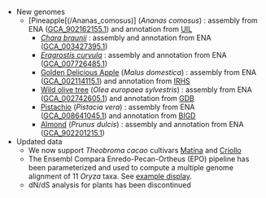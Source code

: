 
- New genomes
    - [Pineapple[(/Ananas_comosus)] (_Ananas comosus_) : assembly from ENA ([GCA_902162155.1](https://www.ebi.ac.uk/ena/browser/view/GCA_902162155.1)) and annotation from [UIL](http://www.life.illinois.edu/ming/)
		- [_Chara braunii_](/Chara_braunii) : assembly and annotation from ENA ([GCA_003427395.1](https://www.ebi.ac.uk/ena/browser/view/GCA_003427395.1))
		- [_Eragrostis curvula_](/Eragrostis_curvula) : assembly and annotation from ENA ([GCA_007726485.1](https://www.ebi.ac.uk/ena/browser/view/GCA_007726485.1))
		- [Golden Delicious Apple](/Malus_domestica) (_Malus domestica_) : assembly from ENA ([GCA_002114115.1](https://www.ebi.ac.uk/ena/browser/view/GCA_002114115.1)) and annotation from [IRHS](https://iris.angers.inra.fr/gddh13)
		- [Wild olive tree](/Olea_europaea_sylvestris) (_Olea europaea sylvestris_) : assembly from ENA ([GCA_002742605.1](https://www.ebi.ac.uk/ena/browser/view/GCA_002742605.1)) and annotation from [GDB](http://bioinformatics.psb.ugent.be)
		- [Pistachio](/Pistacia_vera) (_Pistacia vera_) : assembly from ENA ([GCA_008641045.1](https://www.ebi.ac.uk/ena/data/view/GCA_008641045.1)) and annotation from [BIGD](https://bigd.big.ac.cn)
		- [Almond](/Prunus_dulcis) (_Prunus dulcis_) : assembly and annotation from ENA ([GCA_902201215.1](https://www.ebi.ac.uk/ena/browser/view/GCA_902201215.1))
- Updated data
	- We now support _Theobroma cacao_ cultivars [Matina](/Theobroma_cacao_matina) and [Criollo](/Theobroma_cacao_criollo)
	- The Ensembl Compara Enredo-Pecan-Ortheus (EPO) pipeline has been parameterized and used to compute a multiple genome alignment of 11 _Oryza_ taxa. See [example display](https://plants.ensembl.org/Oryza_sativa/Location/Compara_Alignments/Image?align=9910;db=;g=Os01g0607200;r=1:23921772-23935395).
	- dN/dS analysis for plants has been discontinued

